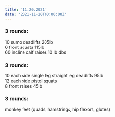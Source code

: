 ```yaml
---
title: '11.20.2021'
date: '2021-11-20T00:00:00Z'
---
```


### 3 rounds:  
10 sumo deadlifts 205lb    
6 front squats 115lb    
60 incline calf raises 10 lb dbs        

### 3 rounds:  
10 each side single leg straight leg deadlifts 95lb        
12 each side pistol squats    
8 front raises 45lb    

### 3 rounds:     
monkey feet (quads, hamstrings, hip flexors, glutes)      